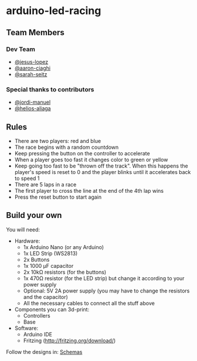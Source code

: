 # arduino-led-racing

## Team Members

### Dev Team

* [@jesus-lopez](https://source.xing.com/jesus-lopez)
* [@aaron-ciaghi](https://source.xing.com/aaron-ciaghi)
* [@sarah-seitz](https://source.xing.com/sarah-seitz)

### Special thanks to contributors

* [@jordi-manuel](https://source.xing.com/jordi-manuel)
* [@helios-aliaga](https://source.xing.com/helios-aliaga)

## Rules

* There are two players: red and blue
* The race begins with a random countdown
* Keep pressing the button on the controller to accelerate
* When a player goes too fast it changes color to green or yellow
* Keep going too fast to be "thrown off the track". When this happens the player's speed is reset to 0 and the player blinks until it accelerates back to speed 1
* There are 5 laps in a race
* The first player to cross the line at the end of the 4th lap wins
* Press the reset button to start again

## Build your own

You will need:

* Hardware:
  * 1x Arduino Nano (or any Arduino)
  * 1x LED Strip (WS2813)
  * 2x Buttons
  * 1x 1000 µF capacitor
  * 2x 10kΩ resistors (for the buttons)
  * 1x 470Ω resistor (for the LED strip) but change it according to your power supply
  * Optional: 5V 2A power supply (you may have to change the resistors and the capacitor)
  * All the necessary cables to connect all the stuff above
* Components you can 3d-print:
  * Controllers
  * Base
* Software:
  * Arduino IDE
  * Fritzing (http://fritzing.org/download/)

Follow the designs in: [Schemas](./Schemas)
